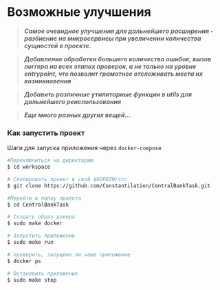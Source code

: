 # Возможные улучшения
> ***Самое очевидное улучшения для дальнейшего расширения - разбиение на микросервисы при увеличении количества сущностей***
> ***в проекте.***  

> ***Добавление обработки большего количества ошибок, вызов логгера на всех этапах проверок, а не только на уровне***
> ***entrypoint, что позволит грамотнее отслеживать места их возникновения***

> ***Добавить различные утилитарные функции в utils для дальнейшего реиспользования***

> ***Еще много разных других вещей...***


### Как запустить проект
Шаги для запуска приложения через `docker-compose`

```bash
#Переключиться на директорию
$ cd workspace

# Скопировать проект в свой $GOPATH/src
$ git clone https://github.com/Constantilation/CentralBankTask.git

#Перейти в папку проекта
$ cd CentralBankTask

# Создать образ докера
$ sudo make docker

# Запустить приложение
$ sudo make run

# проверить, запущено ли наше приложение
$ docker ps

# Остановить приложение
$ sudo make stop
```